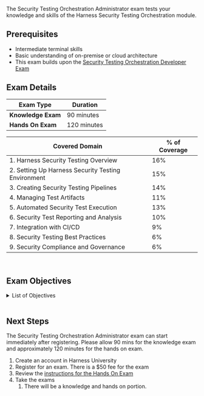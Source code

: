 The Security Testing Orchestration Administrator exam tests your knowledge and skills of the Harness Security Testing Orchestration module.  

## Prerequisites

- Intermediate terminal skills
- Basic understanding of on-premise or cloud architecture
- This exam builds upon the [Security Testing Orchestration Developer Exam](/certifications/sto?lvl=developer)

## Exam Details
| Exam Type                               | Duration         |
| ----------------------------------- | --------------- |
| **Knowledge Exam** | 90 minutes |
| **Hands On Exam** | 120 minutes |

| Covered Domain                                        | % of Coverage |
| -----------------------------------------------------| --------------|
| 1. Harness Security Testing Overview                  | 16%           |
| 2. Setting Up Harness Security Testing Environment    | 15%           |
| 3. Creating Security Testing Pipelines                 | 14%           |
| 4. Managing Test Artifacts                             | 11%           |
| 5. Automated Security Test Execution                   | 13%           |
| 6. Security Test Reporting and Analysis                | 10%           |
| 7. Integration with CI/CD                              | 9%            |
| 8. Security Testing Best Practices                     | 6%            |
| 9. Security Compliance and Governance                  | 6%            |

<br />

## Exam Objectives

<details>
<summary>List of Objectives</summary>

The following is a detailed list of exam objectives:

| #   | Objective                                                   |
|-----|-------------------------------------------------------------|
| **1** | **Harness Security Testing Overview**                     |
| 1.1 | Understand the core principles and concepts of Harness Security Testing Orchestration. |
| 1.2 | Explain the importance of security testing in the software development lifecycle. |
| 1.3 | Differentiate between various types of security testing (e.g., static analysis, dynamic analysis, penetration testing) and their relevance in Harness. |
| **2** | **Setting Up Harness Security Testing Environment**       |
| 2.1 | Install and configure Harness Security Testing Orchestration in a lab or testing environment. |
| 2.2 | Integrate Harness with popular security testing tools and platforms. |
| 2.3 | Create and manage user accounts and permissions for Harness Security Testing. |
| **3** | **Creating Security Testing Pipelines**                   |
| 3.1 | Define security testing workflows within Harness, including pre-test and post-test actions. |
| 3.2 | Configure pipeline triggers and conditions for automated security testing. |
| 3.3 | Establish notification and alerting mechanisms for test results. |
| **4** | **Managing Test Artifacts**                                |
| 4.1 | Upload and manage security test artifacts, including source code, binaries, and test data. |
| 4.2 | Implement version control and artifact tagging strategies within Harness. |
| 4.3 | Optimize storage and resource utilization for test artifacts. |
| **5** | **Automated Security Test Execution**                      |
| 5.1 | Execute automated security tests using various testing tools and frameworks through Harness. |
| 5.2 | Schedule and orchestrate recurring security test runs. |
| 5.3 | Monitor and analyze test execution results and log data. |
| **6** | **Security Test Reporting and Analysis**                   |
| 6.1 | Generate comprehensive security test reports and dashboards. |
| 6.2 | Analyze test results to identify vulnerabilities and security issues. |
| 6.3 | Provide recommendations for remediation based on test findings. |
| **7** | **Integration with CI/CD**                                |
| 7.1 | Integrate Harness Security Testing into continuous integration and continuous deployment (CI/CD) pipelines. |
| 7.2 | Ensure seamless automation and feedback loops between development and security teams. |
| 7.3 | Implement version control and artifact tagging strategies within Harness. |
| **8** | **Security Testing Best Practices**                        |
| 8.1 | Demonstrate an understanding of industry best practices in security testing. |
| 8.2 | Apply secure coding principles and techniques to reduce vulnerabilities. |
| 8.3 | Stay updated with the latest security threats and vulnerabilities relevant to software development. |
| **9** | **Security Compliance and Governance**                     |
| 9.1 | Implement security compliance policies and standards within Harness Security Testing. |
| 9.2 | Ensure regulatory and industry-specific compliance (e.g., GDPR, HIPAA) in security testing processes. |
| 9.3 | Perform security risk assessments and provide recommendations for risk mitigation. |


</details>

<br />

## Next Steps

The Security Testing Orchestration Administrator exam can start immediately after registering. Please allow 90 mins for the knowledge exam and approximately 120 minutes for the hands on exam.

1. Create an account in Harness University
2.  Register for an exam. There is a $50 fee for the exam
3. Review the [instructions for the Hands On Exam](/certifications/instructions)
4. Take the exams
    1. There will be a knowledge and hands on portion.	
